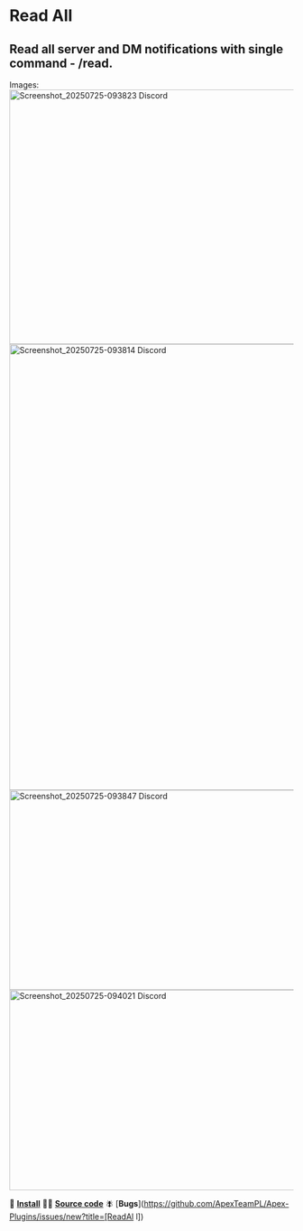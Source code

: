 # Read All
## Read all server and DM notifications with single command - /read.

Images:
<img width="1220" height="451" alt="Screenshot_20250725-093823 Discord" src="https://github.com/user-attachments/assets/71ad386f-0677-4998-be18-2d4ae3e2c815" />
<img width="1220" height="790" alt="Screenshot_20250725-093814 Discord" src="https://github.com/user-attachments/assets/ac8aa4db-1ccb-415a-a3a1-6b106a61d7df" />
<img width="1220" height="354" alt="Screenshot_20250725-093847 Discord" src="https://github.com/user-attachments/assets/8f128874-6069-4ec8-bd14-efdaeec1bf73" />
<img width="1220" height="355" alt="Screenshot_20250725-094021 Discord" src="https://github.com/user-attachments/assets/8ccff92a-78ff-429d-91cf-7626990666fc" />


🔗 [**Install**](https://apexteampl.github.io/Apex-Plugins/ReadAll)
👷‍♂️ [**Source code**](https://github.com/ApexTeamPL/Apex-Plugins/tree/master/plugins/ReadAll)
🪰 [**Bugs**](https://github.com/ApexTeamPL/Apex-Plugins/issues/new?title=[ReadAl
l])
